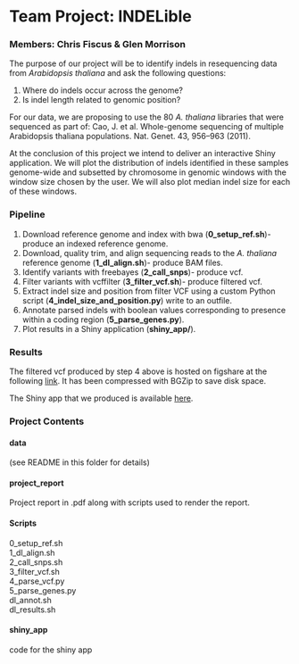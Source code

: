 # Team Project: INDELible

### Members: Chris Fiscus & Glen Morrison

The purpose of our project will be to identify indels in resequencing data from *Arabidopsis thaliana* and ask the following questions:  

1. Where do indels occur across the genome?  
2. Is indel length related to genomic position? 

For our data, we are proposing to use the 80 *A. thaliana* libraries that were sequenced as part of: 
Cao, J. et al. Whole-genome sequencing of multiple Arabidopsis thaliana populations. Nat. Genet. 43, 956–963 (2011).  

At the conclusion of this project we intend to deliver an interactive Shiny application. We will plot the distribution of indels identified in these samples genome-wide and subsetted by chromosome in genomic windows with the window size chosen by the user. We will also plot median indel size for each of these windows. 

### Pipeline
1. Download reference genome and index with bwa (**0_setup_ref.sh**)- produce an indexed reference genome.  
2. Download, quality trim, and align sequencing reads to the *A. thaliana* reference genome (**1_dl_align.sh**)- produce BAM files. 
3. Identify variants with freebayes (**2_call_snps**)- produce vcf. 
4. Filter variants with vcffilter (**3_filter_vcf.sh**)- produce filtered vcf. 
5. Extract indel size and position from filter VCF using a custom Python script (**4_indel_size_and_position.py**) write to an outfile. 
6. Annotate parsed indels with boolean values corresponding to presence within a coding region (**5_parse_genes.py**). 
7. Plot results in a Shiny application (**shiny_app/**).  

### Results  
The filtered vcf produced by step 4 above is hosted on figshare at the following [link](https://figshare.com/s/77cb4ee59e590e5058d8). It has been compressed with BGZip to save disk space. 

The Shiny app that we produced is available [here](shinylink). 

### Project Contents
#### data
(see README in this folder for details)  

#### project_report  
Project report in .pdf along with scripts used to render the report. 

#### Scripts
0_setup_ref.sh  
1_dl_align.sh  
2_call_snps.sh  
3_filter_vcf.sh  
4_parse_vcf.py  
5_parse_genes.py    
dl_annot.sh   
dl_results.sh

#### shiny_app
code for the shiny app


 
